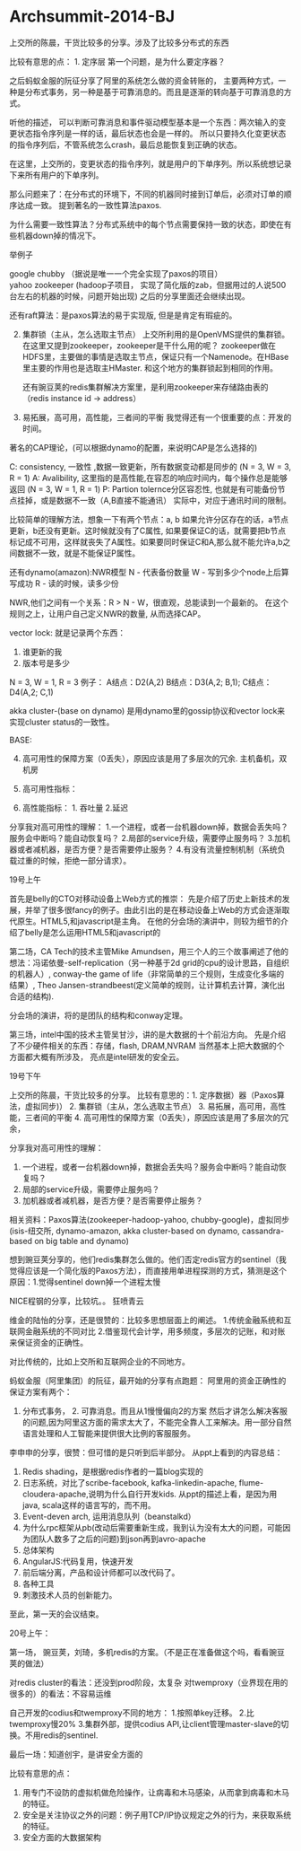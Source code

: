 # Archsummit-2014-BJ

上交所的陈晨，干货比较多的分享。涉及了比较多分布式的东西

比较有意思的点：
             1. 定序层
                  第一个问题，是为什么要定序器？

之后蚂蚁金服的阮征分享了阿里的系统怎么做的资金转账的，
主要两种方式，一种是分布式事务，另一种是基于可靠消息的。而且是逐渐的转向基于可靠消息的方式。
 
听他的描述， 可以判断可靠消息和事件驱动模型基本是一个东西：两次输入的变更状态指令序列是一样的话，最后状态也会是一样的。
所以只要持久化变更状态的指令序列后，不管系统怎么crash，最后总能恢复到正确的状态。

在这里，上交所的，变更状态的指令序列，就是用户的下单序列。所以系统想记录下来所有用户的下单序列。

那么问题来了：在分布式的环境下，不同的机器同时接到订单后，必须对订单的顺序达成一致。
提到著名的一致性算法paxos.

为什么需要一致性算法？分布式系统中的每个节点需要保持一致的状态，即使在有些机器down掉的情况下。

举例子

 google chubby  （据说是唯一一个完全实现了paxos的项目）  
 yahoo zookeeper (hadoop子项目， 实现了简化版的zab，但据用过的人说500台左右的机器的时候，问题开始出现)
 之后的分享里面还会继续出现。
 
 还有raft算法：是paxos算法的易于实现版, 但是是肯定有瑕疵的。
 


2. 集群锁（主从，怎么选取主节点）
    上交所利用的是OpenVMS提供的集群锁。在这里又提到zookeeper，zookeeper是干什么用的呢？
zookeeper做在HDFS里，主要做的事情是选取主节点，保证只有一个Namenode。在HBase里主要的作用也是选取主HMaster.
和这个地方的集群锁起到相同的作用。

    还有豌豆荚的redis集群解决方案里，是利用zookeeper来存储路由表的（redis instance id -> address）

3. 易拓展，高可用，高性能，三者间的平衡
我觉得还有一个很重要的点：开发的时间。
                   

著名的CAP理论，(可以根据dynamo的配置，来说明CAP是怎么选择的)

C: consistency, 一致性 ,数据一致更新，所有数据变动都是同步的
   (N = 3, W = 3, R = 1)
A: Avalibility, 这里指的是高性能,在容忍的响应时间内，每个操作总是能够返回
   (N = 3, W = 1, R = 1) 
P: Partion tolernce分区容忍性, 也就是有可能备份节点挂掉，或是数据不一致（A,B直接不能通讯）
   实际中，对应于通讯时间的限制。
   
   比较简单的理解方法，想象一下有两个节点：a, b
   如果允许分区存在的话，a节点更新，b还没有更新。这时候就没有了C属性, 如果要保证C的话，就需要把b节点标记成不可用，这样就丧失了A属性。如果要同时保证C和A,那么就不能允许a,b之间数据不一致，就是不能保证P属性。
   
   
还有dynamo(amazon):NWR模型
N - 代表备份数量
W - 写到多少个node上后算写成功
R - 读的时候，读多少份

NWR,他们之间有一个关系：R > N - W，很直观，总能读到一个最新的。
在这个规则之上，让用户自己定义NWR的数量, 从而选择CAP。

vector lock: 
就是记录两个东西：
1. 谁更新的我
2. 版本号是多少

N = 3, W = 1, R = 3
例子：
A结点：D2(A,2)
B结点：D3(A,2;  B,1);
C结点：D4(A,2;  C,1)

akka cluster-(base on dynamo)
是用dynamo里的gossip协议和vector lock来实现cluster status的一致性。
             
BASE:

4. 高可用性的保障方案（0丢失），原因应该是用了多层次的冗余.
   主机备机，双机房

5. 高可用性指标：

6. 高性能指标： 1. 吞吐量 2.延迟
   

分享我对高可用性的理解：
1.一个进程，或者一台机器down掉，数据会丢失吗？服务会中断吗？能自动恢复吗？
2.局部的service升级，需要停止服务吗？
3.加机器或者减机器，是否方便？是否需要停止服务？
4.有没有流量控制机制（系统负载过重的时候，拒绝一部分请求）。





19号上午
 
首先是belly的CTO对移动设备上Web方式的推崇：
先是介绍了历史上新技术的发展，并举了很多很fancy的例子。由此引出的是在移动设备上Web的方式会逐渐取代原生。HTML5,和javascript是主角。
在他的分会场的演讲中，则较为细节的介绍了belly是怎么运用HTML5和javascript的
 
第二场，CA Tech的技术主管Mike Amundsen，用三个人的三个故事阐述了他的想法：冯诺依曼-self-replication（另一种基于2d grid的cpu的设计思路，自组织的机器人）, conway-the game of life（非常简单的三个规则，生成变化多端的结果）, Theo Jansen-strandbeest(定义简单的规则，让计算机去计算，演化出合适的结构).
 
分会场的演讲，将的是团队的结构和conway定理。
 
第三场，intel中国的技术主管吴甘沙，讲的是大数据的十个前沿方向。
先是介绍了不少硬件相关的东西：存储，flash, DRAM,NVRAM
当然基本上把大数据的个方面都大概有所涉及，  亮点是intel研发的安全云。
 
19号下午
 
上交所的陈晨，干货比较多的分享。
比较有意思的：1. 定序数据）器（Paxos算法，虚拟同步)）
              2. 集群锁（主从，怎么选取主节点）
              3. 易拓展，高可用，高性能，三者间的平衡
              4. 高可用性的保障方案（0丢失），原因应该是用了多层次的冗余，
 
分享我对高可用性的理解：
1. 一个进程，或者一台机器down掉，数据会丢失吗？服务会中断吗？能自动恢复吗？
2. 局部的service升级，需要停止服务吗？
3. 加机器或者减机器，是否方便？是否需要停止服务？
 
相关资料：Paxos算法(zookeeper-hadoop-yahoo, chubby-google)，虚拟同步(isis-纽交所, dynamo-amazon, akka cluster-based on dynamo,  cassandra-based on big table and dynamo)
 
想到豌豆荚分享的，他们redis集群怎么做的。他们否定redis官方的sentinel（我觉得应该是一个简化版的Paxos方法），而直接用单进程探测的方式，猜测是这个原因：1.觉得sentinel down掉一个进程太慢
 
NICE程钢的分享，比较坑。。
狂喷青云
 
 
 
 
维金的陆怡的分享，还是很赞的：比较多思想层面上的阐述。
1.传统金融系统和互联网金融系统的不同对比
2.借鉴现代会计学，用多频度，多层次的记账，和对账来保证资金的正确性。
 
对比传统的，比如上交所和互联网企业的不同地方。
 
 
 
 
 
 
 
 
 
蚂蚁金服（阿里集团）的阮征，最开始的分享有点跑题：
阿里用的资金正确性的保证方案有两个：
1. 分布式事务， 2. 可靠消息。而且从1慢慢偏向2的方案
然后才讲怎么解决客服的问题,因为阿里这方面的需求太大了，不能完全靠人工来解决。用一部分自然语言处理和人工智能来提供很大比例的客服服务。
 
 
李申申的分享，很赞：但可惜的是只听到后半部分。
从ppt上看到的内容总结：
1. Redis shading，是根据redis作者的一篇blog实现的
2. 日志系统，对比了scribe-facebook, kafka-linkedin-apache, flume-cloudera-apache,说明为什么自行开发kids. 从ppt的描述上看，是因为用java, scala这样的语言写的，而不用。
3. Event-deven arch, 运用消息队列（beanstalkd）
4. 为什么rpc框架从pb(改动后需要重新生成，我到认为没有太大的问题，可能因为团队人数多了之后的问题)到json再到avro-apache
5. 总体架构
6. AngularJS:代码复用，快速开发
7. 前后端分离，产品和设计师都可以改代码了。
8. 各种工具
9. 刺激技术人员的创新能力。
 
 
至此，第一天的会议结束。
 
 
 
 
 
 
 
 
20号上午：
 
第一场， 豌豆荚，刘琦，多机redis的方案。（不是正在准备做这个吗，看看豌豆荚的做法）
 
对redis cluster的看法：还没到prod阶段，太复杂
对twemproxy（业界现在用的很多的）的看法：不容易运维
 
自己开发的codius和twemproxy不同的地方：
1.按照单key迁移。
2.比twemproxy慢20%
3.集群外部，提供codius API,让client管理master-slave的切换。不用redis的sentinel.
 
 
最后一场：知道创宇，是讲安全方面的
 
比较有意思的点：
1. 用专门不设防的虚拟机做危险操作，让病毒和木马感染，从而拿到病毒和木马的特征。
2. 安全是关注协议之外的问题：例子用TCP/IP协议规定之外的行为，来获取系统的特征。
3. 安全方面的大数据架构
